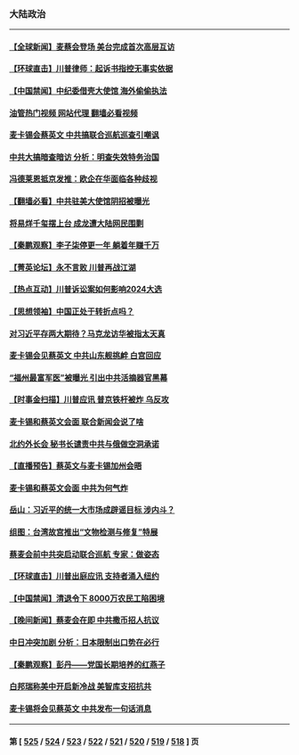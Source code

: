 ### 大陆政治
---
#### [【全球新闻】麦蔡会登场 美台完成首次高层互访](../../pages/ncid277/n13966376.md?04061645) 
#### [【环球直击】川普律师：起诉书指控无事实依据](../../pages/ncid277/n13965887.md?04061645) 
#### [【中国禁闻】中纪委借壳大使馆 海外偷偷执法](../../pages/ncid277/n13965897.md?04061645) 
#### [油管热门视频 网站代理 翻墙必看视频](http://138.2.39.72:81/youtube.html?epic-marker?04061645)
#### [麦卡锡会蔡英文 中共搞联合巡航巡查引嘲讽](../../pages/ncid277/n13966210.md?04061645) 
#### [中共大搞暗查暗访 分析：明查失效特务治国](../../pages/ncid277/n13966132.md?04061645) 
#### [冯德莱恩抵京发推：欧企在华面临各种歧视](../../pages/ncid277/n13966145.md?04061645) 
#### [【翻墙必看】中共驻美大使馆阴招被曝光](../../pages/ncid277/n13966177.md?04061645) 
#### [将易烊千玺摆上台 成龙遭大陆网民围剿](../../pages/ncid277/n13965981.md?04061645) 
#### [【秦鹏观察】李子柒停更一年 躺着年赚千万](../../pages/ncid277/n13965961.md?04061645) 
#### [【菁英论坛】永不言败 川普再战江湖](../../pages/ncid277/n13965910.md?04061645) 
#### [【热点互动】川普诉讼案如何影响2024大选](../../pages/ncid277/n13965977.md?04061645) 
#### [【思想领袖】中国正处于转折点吗？](../../pages/ncid277/n13935806.md?04061645) 
#### [对习近平存两大期待？马克龙访华被指太天真](../../pages/ncid277/n13965840.md?04061645) 
#### [麦卡锡会见蔡英文 中共山东舰挑衅 白宫回应](../../pages/ncid277/n13965960.md?04061645) 
#### [“福州最富军医”被曝光 引出中共活摘器官黑幕](../../pages/ncid277/n13964616.md?04061645) 
#### [【时事金扫描】川普应讯 普京铁杆被炸 乌反攻](../../pages/ncid277/n13965458.md?04061645) 
#### [麦卡锡和蔡英文会面 联合新闻会说了啥](../../pages/ncid277/n13965838.md?04061645) 
#### [北约外长会 秘书长谴责中共与俄做空洞承诺](../../pages/ncid277/n13965822.md?04061645) 
#### [【直播预告】蔡英文与麦卡锡加州会晤](../../pages/ncid277/n13965810.md?04061645) 
#### [麦卡锡和蔡英文会面 中共为何气炸](../../pages/ncid277/n13965814.md?04061645) 
#### [岳山：习近平的统一大市场成辟谣目标 涉内斗？](../../pages/ncid277/n13965723.md?04061645) 
#### [组图：台湾故宫推出“文物检测与修复”特展](../../pages/ncid277/n13965607.md?04061645) 
#### [蔡麦会前中共突启动联合巡航 专家：做姿态](../../pages/ncid277/n13965622.md?04061645) 
#### [【环球直击】川普出庭应讯 支持者涌入纽约](../../pages/ncid277/n13965257.md?04061645) 
#### [【中国禁闻】清退令下 8000万农民工陷困境](../../pages/ncid277/n13965194.md?04061645) 
#### [【晚间新闻】蔡麦会在即 中共撒币招人抗议](../../pages/ncid277/n13965637.md?04061645) 
#### [中日冲突加剧 分析：日本限制出口势在必行](../../pages/ncid277/n13965609.md?04061645) 
#### [【秦鹏观察】彭丹——党国长期培养的红燕子](../../pages/ncid277/n13965271.md?04061645) 
#### [白邦瑞称美中开启新冷战 美智库支招抗共](../../pages/ncid277/n13964784.md?04061645) 
#### [麦卡锡将会见蔡英文 中共发布一句话消息](../../pages/ncid277/n13965564.md?04061645) 

---
#### 第 [ [525](./525.md?04061645) / [524](./524.md?04061645) / [523](./523.md?04061645) / [522](./522.md?04061645) / [521](./521.md?04061645) / [520](./520.md?04061645) / [519](./519.md?04061645) / [518](./518.md?04061645) ] 页
